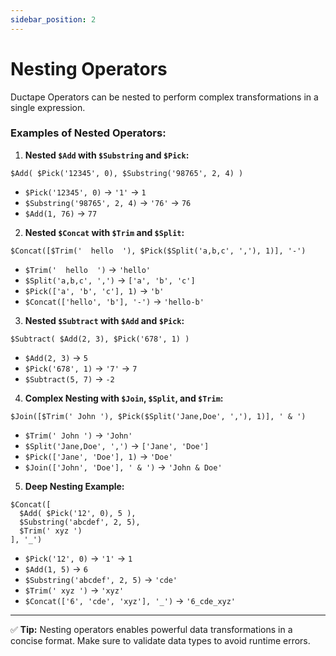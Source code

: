 ```yaml
---
sidebar_position: 2
---
```

# Nesting Operators
Ductape Operators can be nested to perform complex transformations in a single expression.

### **Examples of Nested Operators:**

1. **Nested `$Add` with `$Substring` and `$Pick`:**  
```plaintext
$Add( $Pick('12345', 0), $Substring('98765', 2, 4) )
```
- `$Pick('12345', 0)` → `'1'` → `1`
- `$Substring('98765', 2, 4)` → `'76'` → `76`
- `$Add(1, 76)` → `77`

2. **Nested `$Concat` with `$Trim` and `$Split`:**  
```plaintext
$Concat([$Trim('  hello  '), $Pick($Split('a,b,c', ','), 1)], '-')
```
- `$Trim('  hello  ')` → `'hello'`
- `$Split('a,b,c', ',')` → `['a', 'b', 'c']`
- `$Pick(['a', 'b', 'c'], 1)` → `'b'`
- `$Concat(['hello', 'b'], '-')` → `'hello-b'`

3. **Nested `$Subtract` with `$Add` and `$Pick`:**  
```plaintext
$Subtract( $Add(2, 3), $Pick('678', 1) )
```
- `$Add(2, 3)` → `5`
- `$Pick('678', 1)` → `'7'` → `7`
- `$Subtract(5, 7)` → `-2`

4. **Complex Nesting with `$Join`, `$Split`, and `$Trim`:**  
```plaintext
$Join([$Trim(' John '), $Pick($Split('Jane,Doe', ','), 1)], ' & ')
```
- `$Trim(' John ')` → `'John'`
- `$Split('Jane,Doe', ',')` → `['Jane', 'Doe']`
- `$Pick(['Jane', 'Doe'], 1)` → `'Doe'`
- `$Join(['John', 'Doe'], ' & ')` → `'John & Doe'`

5. **Deep Nesting Example:**  
```plaintext
$Concat([
  $Add( $Pick('12', 0), 5 ),
  $Substring('abcdef', 2, 5),
  $Trim(' xyz ')
], '_')
```
- `$Pick('12', 0)` → `'1'` → `1`
- `$Add(1, 5)` → `6`
- `$Substring('abcdef', 2, 5)` → `'cde'`
- `$Trim(' xyz ')` → `'xyz'`
- `$Concat(['6', 'cde', 'xyz'], '_')` → `'6_cde_xyz'`

---

✅ **Tip:** Nesting operators enables powerful data transformations in a concise format. Make sure to validate data types to avoid runtime errors.

